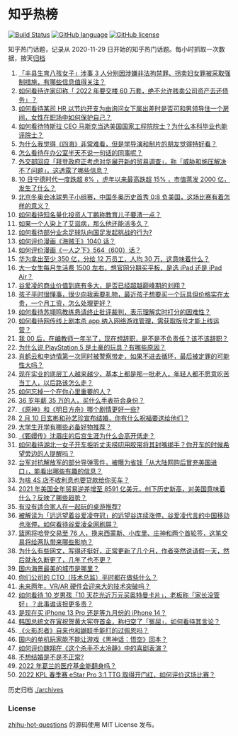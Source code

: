 # 知乎热榜
[![Build Status](https://github.com/ToWeLong/zhihu-hot-questions/workflows/CI/badge.svg)](https://github.com/ToWeLong/zhihu-hot-questions/actions)
[![GitHub language](https://img.shields.io/badge/language-golang-orange.svg)](https://golang.org/)
[![GitHub license](https://img.shields.io/github/license/ToWeLong/zhihu-hot-questions)](https://github.com/ToWeLong/zhihu-hot-questions/blob/main/LICENSE)

知乎热门话题，记录从 2020-11-29 日开始的知乎热门话题。每小时抓取一次数据，按天[归档](./archives)

<!-- BEGIN -->

1. [「丰县生育八孩女子」涉事 3 人分别因涉嫌非法拘禁罪、拐卖妇女罪被采取强制措施，有哪些信息值得关注？](https://www.zhihu.com/question/515815127)
1. [如何看待许家印称「 2022 年要交楼 60 万套，绝不允许贱卖公司资产去还债务」？](https://www.zhihu.com/question/515599568)
1. [如何看待某司 HR 以节约开支为由询问女下属出差时是否可和男领导住一个房间，女性在职场中如何保护自己？](https://www.zhihu.com/question/515729861)
1. [如何看待特斯拉 CEO 马斯克当选美国国家工程院院士？为什么本科毕业也能评院士？](https://www.zhihu.com/question/515729668)
1. [为什么我觉得《四海》非常难看，但是学导演和制片的朋友觉得特好看？](https://www.zhihu.com/question/514697708)
1. [怎么看待在办公室半天不说一句话的同事呢？](https://www.zhihu.com/question/402923186)
1. [外交部回应「拜登政府正考虑对华展开新的贸易调查」，称「威胁和施压解决不了问题」，这透露了哪些信息？](https://www.zhihu.com/question/515776309)
1. [10 日宁德时代一度跌超 8% ，虎年以来最高跌超 15% ，市值蒸发 2000 亿，发生了什么？](https://www.zhihu.com/question/515767638)
1. [北京冬奥会冰球男子小组赛，中国冬奥历史首秀 0:8 负美国，这场比赛有着怎样的意义？](https://www.zhihu.com/question/515827894)
1. [如何看待知名量化投资人丁鹏称教育儿子要渣一点？](https://www.zhihu.com/question/515908404)
1. [如果一个人染上了艾滋病，那么他还能活多久？](https://www.zhihu.com/question/338355082)
1. [如何看待部分业余足球队向国足发起挑战的行为?](https://www.zhihu.com/question/515436942)
1. [如何评价漫画《海贼王》1040 话？](https://www.zhihu.com/question/515544643)
1. [如何评价漫画《一人之下》564（600）话？](https://www.zhihu.com/question/515859825)
1. [华为拿出至少 350 亿，分给 12 万员工，人均 30 万，这意味着什么？](https://www.zhihu.com/question/515056380)
1. [大一女生每月生活费 1500 左右，想官网分期买平板，是选 iPad 还是 iPad Air？](https://www.zhihu.com/question/515664976)
1. [谷爱凌的商业价值到底有多大，是否已经超越巅峰期的刘翔？](https://www.zhihu.com/question/513763591)
1. [孩子平时很懂事，很少向我索要礼物，最近孩子想要买一个玩具但价格实在太贵，一个月工资，怎么处理更好？](https://www.zhihu.com/question/510965459)
1. [如何看待苏翊鸣教练恳请终止批评裁判，表示理解实时打分的困难性？](https://www.zhihu.com/question/515907326)
1. [如何看待网传线上剧本杀 app 纳入网络游戏管理，需获取版号才能上线运营？](https://www.zhihu.com/question/515651571)
1. [我 00 后，在编教师一年半了，现在想辞职，是不是不负责任？该不该辞职？](https://www.zhihu.com/question/515552606)
1. [为什么说 PlayStation 5 是土豪的玩具？有哪些原因？](https://www.zhihu.com/question/491231932)
1. [肖鹤云和李诗情第一次同时被警察带走，如果不进去循环，最后被定罪的可能性大吗？](https://www.zhihu.com/question/511865974)
1. [现在实业的底层工人越来越少，基本上都是那一批老人，年轻人都不愿意吃苦当工人，以后路该怎么走？](https://www.zhihu.com/question/512158920)
1. [如何忘掉一个在你心里重要的人？](https://www.zhihu.com/question/515794808)
1. [36 岁年薪 35 万的人，买什么手表符合身份？](https://www.zhihu.com/question/514691907)
1. [《原神》和《明日方舟》哪个剧情更好一些?](https://www.zhihu.com/question/515541239)
1. [2 月 10 日玄彬和孙艺珍宣布结婚，你有什么祝福要送给他们？](https://www.zhihu.com/question/515819889)
1. [大学生开学有哪些必备好物推荐？](https://www.zhihu.com/question/290845941)
1. [《甄嬛传》沈眉庄的后宫生涯为什么会高开低走？](https://www.zhihu.com/question/511219553)
1. [如何看待湖北一女子开车拒听丈夫唠叨用胶带将其封嘴绑手？你开车的时候希望旁边的人提醒吗？](https://www.zhihu.com/question/515702470)
1. [台军对抗解放军的部分导弹零件，被曝为省钱「从大陆网购后冒充美国进口」，能看出哪些有趣的信息？](https://www.zhihu.com/question/515718675)
1. [为啥 4S 店不收利息也要贷款给你买车？](https://www.zhihu.com/question/403712854)
1. [2021 年美国全年贸易逆差增至 8591 亿美元，创下历史新高，对美国意味着什么？反映了哪些趋势？](https://www.zhihu.com/question/515562496)
1. [有没有适合家人在一起玩的桌游推荐?](https://www.zhihu.com/question/511348622)
1. [被解读为「远远望着谷爱凌夺冠」的远望谷连续涨停，谷爱凌代言的中国移动也涨停，如何看待谷爱凌全网刷屏？](https://www.zhihu.com/question/515558366)
1. [篮网将哈登交易至 76 人，换来西蒙斯、小库里、庄神和两个首轮签，这笔交易将给两队带来哪些影响？](https://www.zhihu.com/question/515893485)
1. [为什么有些网文，写得还挺好，正常更新了几个月，作者突然说请假一天，然后就永久断更了，几年了也不更？](https://www.zhihu.com/question/514396928)
1. [国内海景最美的城市是哪里？](https://www.zhihu.com/question/508619005)
1. [你们公司的 CTO（技术总监）平时都在做些什么？](https://www.zhihu.com/question/264361601)
1. [未来两年，VR/AR 硬件会迎来大的技术突破吗？](https://www.zhihu.com/question/506793820)
1. [如何看待 10 岁男孩「10 天花光近万元买奥特曼卡片」，老板称「家长没管好」？此事谁该担更多责？](https://www.zhihu.com/question/515519287)
1. [是现在买 iPhone 13 Pro 还是等九月份的 iPhone 14？](https://www.zhihu.com/question/509681741)
1. [韩国总统文在寅祝贺黄大宪夺首金，称扫空了「冤屈」，如何看待其言论？](https://www.zhihu.com/question/515710866)
1. [《火影忍者》自来也和鼬联手能打的过佩恩吗？](https://www.zhihu.com/question/512433727)
1. [国内的单机玩家能不能让游戏《黑神话：悟空》回本？](https://www.zhihu.com/question/511607873)
1. [如何评价魏翔在《这个杀手不太冷静》中的喜剧表演？](https://www.zhihu.com/question/514094493)
1. [不想结婚是不是不正常?](https://www.zhihu.com/question/513429433)
1. [2022 年葛兰的医疗基金能翻身吗？](https://www.zhihu.com/question/515535923)
1. [2022 KPL 春季赛 eStar Pro 3:1 TTG 取得开门红，如何评价这场比赛？](https://www.zhihu.com/question/515561918)

<!-- END -->

历史归档 [./archives](./archives)


### License
[zhihu-hot-questions](https://github.com/towelong/zhihu-hot-questions) 的源码使用 MIT License 发布。